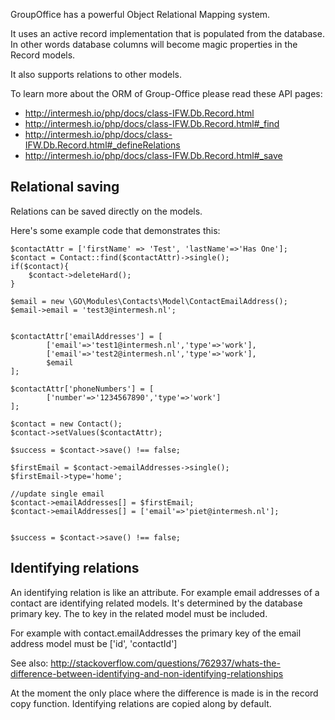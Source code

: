 GroupOffice has a powerful Object Relational Mapping system. 

It uses an active record implementation that is populated from the database. In
other words database columns will become magic properties in the Record models.

It also supports relations to other models.

To learn more about the ORM of Group-Office please read these API pages:

- http://intermesh.io/php/docs/class-IFW.Db.Record.html
- http://intermesh.io/php/docs/class-IFW.Db.Record.html#_find
- http://intermesh.io/php/docs/class-IFW.Db.Record.html#_defineRelations
- http://intermesh.io/php/docs/class-IFW.Db.Record.html#_save

## Relational saving

Relations can be saved directly on the models.

Here's some example code that demonstrates this:

````````````````````````````````````````````````````````````````````````````````
$contactAttr = ['firstName' => 'Test', 'lastName'=>'Has One'];		
$contact = Contact::find($contactAttr)->single();
if($contact){
	$contact->deleteHard();
}

$email = new \GO\Modules\Contacts\Model\ContactEmailAddress();
$email->email = 'test3@intermesh.nl';


$contactAttr['emailAddresses'] = [
		['email'=>'test1@intermesh.nl','type'=>'work'],
		['email'=>'test2@intermesh.nl','type'=>'work'],
		$email				
];

$contactAttr['phoneNumbers'] = [
		['number'=>'1234567890','type'=>'work']				
];

$contact = new Contact();
$contact->setValues($contactAttr);			

$success = $contact->save() !== false;		

$firstEmail = $contact->emailAddresses->single();
$firstEmail->type='home';

//update single email
$contact->emailAddresses[] = $firstEmail;
$contact->emailAddresses[] = ['email'=>'piet@intermesh.nl'];


$success = $contact->save() !== false;	
````````````````````````````````````````````````````````````````````````````````	

## Identifying relations
An identifying relation is like an attribute. For example email addresses of a 
contact are identifying related models. It's determined by the database primary
key. The to key in the related model must be included.

For example with contact.emailAddresses the primary key of the email address model must be 
['id', 'contactId']

See also:
http://stackoverflow.com/questions/762937/whats-the-difference-between-identifying-and-non-identifying-relationships

At the moment the only place where the difference is made is in the record 
copy function. Identifying relations are copied along by default.
